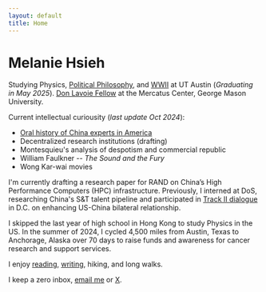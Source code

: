 ```yaml
---
layout: default
title: Home
---
```


# Melanie Hsieh
Studying Physics, [Political Philosophy](https://liberalarts.utexas.edu/coretexts/), and [WWII](https://liberalarts.utexas.edu/history/normandy-scholar-program-on-wwii/) at UT Austin (*Graduating in May 2025*). [Don Lavoie Fellow](https://www.mercatus.org/students/don-lavoie-fellowship) at the Mercatus Center, George Mason University.

Current intellectual curiousity (*last update Oct 2024*):
- [Oral history of China experts in America](https://pekinghotel.substack.com/)
- Decentralized research institutions (drafting)
- Montesquieu's analysis of despotism and commercial republic
- William Faulkner -- *The Sound and the Fury*
- Wong Kar-wai movies

I'm currently drafting a research paper for RAND on China’s High Performance Computers (HPC) infrastructure. Previously, I interned at DoS, researching China's S&T talent pipeline and participated in [Track II dialogue](https://www.linkedin.com/posts/melaniehsieh_uschinarelations-bilateralrelations-taiwan-activity-7098093507575238656-erx_?utm_source=share&utm_medium=member_desktop) in D.C. on enhancing US-China bilateral relationship.

I skipped the last year of high school in Hong Kong to study Physics in the US. In the summer of 2024, I cycled 4,500 miles from Austin, Texas to Anchorage, Alaska over 70 days to raise funds and awareness for cancer research and support services.

I enjoy [reading](/book), [writing](/essay), hiking, and long walks. 

I keep a zero inbox, [email me](mailto:melanie.hsieh@my.utexas.edu) or [X](https://x.com/MelanieHsieh).